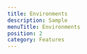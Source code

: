 ```yaml
---
title: Environments
description: Sample
menuTitle: Environments
position: 2
category: Features
---
```

